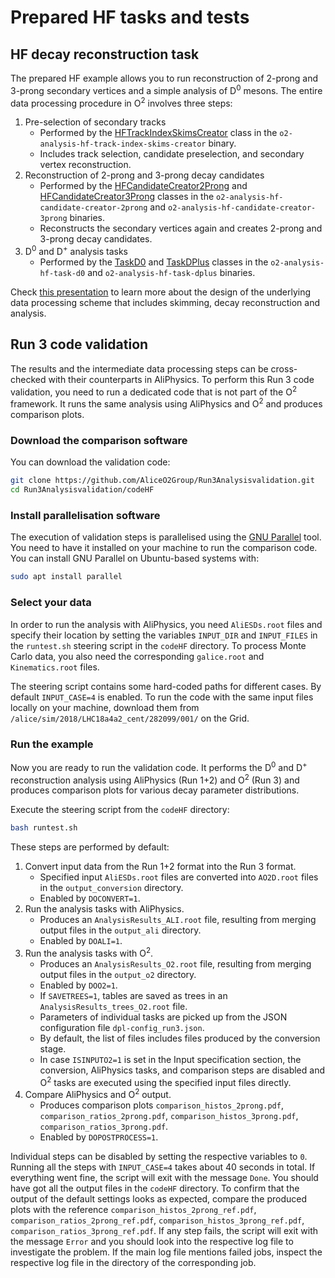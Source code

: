 # Prepared HF tasks and tests

## HF decay reconstruction task
The prepared HF example allows you to run reconstruction of 2-prong and 3-prong secondary vertices and a simple analysis of D<sup>0</sup> mesons. The entire data processing procedure in O<sup>2</sup> involves three steps:
1. Pre-selection of secondary tracks
   * Performed by the [HFTrackIndexSkimsCreator](https://github.com/AliceO2Group/AliceO2/blob/dev/Analysis/Tasks/PWGHF/HFTrackIndexSkimsCreator.cxx) class
   in the `o2-analysis-hf-track-index-skims-creator` binary.
   * Includes track selection, candidate preselection, and secondary vertex reconstruction.
1. Reconstruction of 2-prong and 3-prong decay candidates
   * Performed by the [HFCandidateCreator2Prong](https://github.com/AliceO2Group/AliceO2/blob/dev/Analysis/Tasks/PWGHF/HFCandidateCreator2Prong.cxx)
   and [HFCandidateCreator3Prong](https://github.com/AliceO2Group/AliceO2/blob/dev/Analysis/Tasks/PWGHF/HFCandidateCreator3Prong.cxx) classes in the
   `o2-analysis-hf-candidate-creator-2prong` and `o2-analysis-hf-candidate-creator-3prong` binaries.
   * Reconstructs the secondary vertices again and creates 2-prong and 3-prong decay candidates.
1. D<sup>0</sup> and D<sup>+</sup> analysis tasks
   * Performed by the [TaskD0](https://github.com/AliceO2Group/AliceO2/blob/dev/Analysis/Tasks/PWGHF/taskD0.cxx)
   and [TaskDPlus](https://github.com/AliceO2Group/AliceO2/blob/dev/Analysis/Tasks/PWGHF/taskDPlus.cxx) classes in the
   `o2-analysis-hf-task-d0` and `o2-analysis-hf-task-dplus` binaries.

Check [this presentation](https://indico.cern.ch/event/932917/contributions/3920363/attachments/2065207/3465791/20200629_PWGHF_report.pdf) to learn more about the design of the underlying data processing scheme that includes skimming, decay reconstruction and analysis.

## Run 3 code validation

The results and the intermediate data processing steps can be cross-checked with their counterparts in AliPhysics.
To perform this Run 3 code validation, you need to run a dedicated code that is not part of the O<sup>2</sup> framework.
It runs the same analysis using AliPhysics and O<sup>2</sup> and produces comparison plots.

### Download the comparison software

You can download the validation code:
```bash
git clone https://github.com/AliceO2Group/Run3Analysisvalidation.git
cd Run3Analysisvalidation/codeHF
```

### Install parallelisation software

The execution of validation steps is parallelised using the [GNU Parallel](https://www.gnu.org/software/parallel/) tool.
You need to have it installed on your machine to run the comparison code.
You can install GNU Parallel on Ubuntu-based systems with:
```bash
sudo apt install parallel
```

### Select your data

In order to run the analysis with AliPhysics, you need `AliESDs.root` files and specify their location by setting the variables `INPUT_DIR` and `INPUT_FILES` in the `runtest.sh` steering script in the `codeHF` directory.
To process Monte Carlo data, you also need the corresponding `galice.root` and `Kinematics.root` files.

The steering script contains some hard-coded paths for different cases.
By default `INPUT_CASE=4` is enabled.
To run the code with the same input files locally on your machine, download them from `/alice/sim/2018/LHC18a4a2_cent/282099/001/` on the Grid.

### Run the example

Now you are ready to run the validation code.
It performs the D<sup>0</sup> and D<sup>+</sup> reconstruction analysis using AliPhysics (Run 1+2) and O<sup>2</sup> (Run 3) and produces comparison plots for various decay parameter distributions.

Execute the steering script from the `codeHF` directory:

```bash
bash runtest.sh
```

These steps are performed by default:

1. Convert input data from the Run 1+2 format into the Run 3 format.
   *  Specified input `AliESDs.root` files are converted into `AO2D.root` files in the `output_conversion` directory.
   *  Enabled by `DOCONVERT=1`.
1. Run the analysis tasks with AliPhysics.
   *  Produces an `AnalysisResults_ALI.root` file, resulting from merging output files in the `output_ali` directory.
   *  Enabled by `DOALI=1`.
1. Run the analysis tasks with O<sup>2</sup>.
   *  Produces an `AnalysisResults_O2.root` file, resulting from merging output files in the `output_o2` directory.
   *  Enabled by `DOO2=1`.
   *  If `SAVETREES=1`, tables are saved as trees in an `AnalysisResults_trees_O2.root` file.
   *  Parameters of individual tasks are picked up from the JSON configuration file `dpl-config_run3.json`.
   *  By default, the list of files includes files produced by the conversion stage.
   *  In case `ISINPUTO2=1` is set in the Input specification section, the conversion, AliPhysics tasks, and comparison steps are disabled and O<sup>2</sup> tasks are executed using the specified input files directly.
1. Compare AliPhysics and O<sup>2</sup> output.
   *  Produces comparison plots `comparison_histos_2prong.pdf`, `comparison_ratios_2prong.pdf`, `comparison_histos_3prong.pdf`, `comparison_ratios_3prong.pdf`.
   *  Enabled by `DOPOSTPROCESS=1`.

Individual steps can be disabled by setting the respective variables to `0`.
Running all the steps with `INPUT_CASE=4` takes about 40 seconds in total.
If everything went fine, the script will exit with the message `Done`.
You should have got all the output files in the `codeHF` directory.
To confirm that the output of the default settings looks as expected, compare the produced plots with the reference
`comparison_histos_2prong_ref.pdf`, `comparison_ratios_2prong_ref.pdf`, `comparison_histos_3prong_ref.pdf`, `comparison_ratios_3prong_ref.pdf`.
If any step fails, the script will exit with the message `Error` and you should look into the respective log file to investigate the problem.
If the main log file mentions failed jobs, inspect the respective log file in the directory of the corresponding job.
